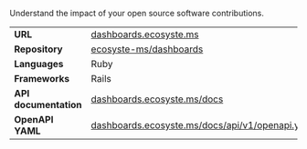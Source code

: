 ---
---

Understand the impact of your open source software contributions.

|||
|-|-|
|**URL**|[dashboards.ecosyste.ms](https://dashboards.ecosyste.ms)|
|**Repository**|[ecosyste-ms/dashboards](https://github.com/ecosyste-ms/dashboards)|
|**Languages**|Ruby|
|**Frameworks**|Rails|
|**API documentation**|[dashboards.ecosyste.ms/docs](https://dashboards.ecosyste.ms/docs/index.html)|
|**OpenAPI YAML**|[dashboards.ecosyste.ms/docs/api/v1/openapi.yaml](https://dashboards.ecosyste.ms/docs/api/v1/openapi.yaml)|
